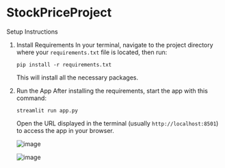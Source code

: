 # StockPriceProject
 
Setup Instructions
1. Install Requirements
    In your terminal, navigate to the project directory where your `requirements.txt` file is located, then run:
    ```
    pip install -r requirements.txt
    ```
    This will install all the necessary packages.
2. Run the App
    After installing the requirements, start the app with this command:
    ```
    streamlit run app.py
    ```
    Open the URL displayed in the terminal (usually `http://localhost:8501`) to access the app in your browser.

   ![image](https://github.com/user-attachments/assets/dfe4d981-04b6-4258-8378-03c4a5a2efeb)



   ![image](https://github.com/user-attachments/assets/04159216-3716-4266-ab7f-5576096e8185)


